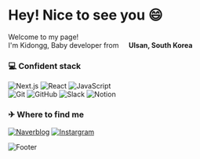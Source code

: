 <h1>Hey! Nice to see you 😄</h1>

<p>Welcome to my page! </br> I'm Kidongg, Baby developer from <img src="https://cdn-icons-png.flaticon.com/512/5111/5111586.png" width="13"/><b> Ulsan, South Korea</b></p>

<h3>💻 Confident stack</h3>
<p>
  <img alt="Next.js" src="https://img.shields.io/badge/-Next.js-000000?style=flat-square&logo=Next.js&logoColor=white"/>
  <img alt="React" src="https://img.shields.io/badge/-React-61DAFB?style=flat-square&logo=React&logoColor=white"/>
  <img alt="JavaScript" src="https://img.shields.io/badge/-JavaScript-yellow?style=flat-square&logo=JavaScript&logoColor=white"/>
  </br>
  <img alt="Git" src="https://img.shields.io/badge/-Git-F05032?style=flat-square&logo=Git&logoColor=white"/>
  <img alt="GitHub" src="https://img.shields.io/badge/-GitHub-181717?style=flat-square&logo=GitHub&logoColor=white"/>
  <img alt="Slack" src="https://img.shields.io/badge/-Slack-4A154B?style=flat-square&logo=Slack&logoColor=white"/>
  <img alt="Notion" src="https://img.shields.io/badge/-Notion-000000?style=flat-square&logo=Notion&logoColor=white"/>
</p>

<h3>✈ Where to find me</h3>
<p>
<a href="https://blog.naver.com/dlrlehd25" target="_blank"><img alt="Naverblog" src="https://img.shields.io/badge/Naver-green?&style=for-the-badge&logo=naver&logoColor=white" /></a> <a href="https://www.instagram.com/ki_dongg_/" target="_blank"><img alt="Instargram" src="https://img.shields.io/badge/Instagram-ff69b4?&style=for-the-badge&logo=instagram&logoColor=white" /></a>
</p>

![Footer](https://capsule-render.vercel.app/api?type=waving&color=4d4dff&height=100&section=footer)
